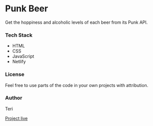# Punk Beer

Get the hoppiness and alcoholic levels of each beer from its Punk API.

### Tech Stack

- HTML
- CSS
- JavaScript
- Netlify

### License

Feel free to use parts of the code in your own projects with attribution.

### Author

Teri

[Project live]()
